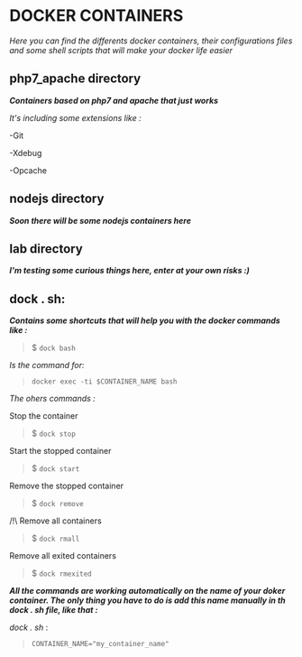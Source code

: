 # DOCKER CONTAINERS

*Here you can find the differents docker containers, their configurations files and some shell scripts that will make your docker life easier*

## php7_apache directory

***Containers based on php7 and apache that just works***

*It's including some extensions like :*

  -Git

  -Xdebug

  -Opcache

## nodejs directory

***Soon there will be some nodejs containers here***

## lab directory

***I'm testing some curious things here, enter at your own risks :)***


## dock . sh:

***Contains some shortcuts that will help you with the docker commands like :***

> $ ``dock bash``

*Is the command for:*

> ``docker exec -ti $CONTAINER_NAME bash``

*The ohers commands :*

Stop the container

> $ ``dock stop``

Start the stopped container

> $ ``dock start``

Remove the stopped container

> $ ``dock remove``

/!\ Remove all containers

> $ ``dock rmall``

Remove all exited containers

> $ ``dock rmexited``

***All the commands are working automatically on the name of your doker container. The only thing you have to do is add this name manually in th dock . sh file, like that :***

*dock . sh* :
> ``CONTAINER_NAME="my_container_name"``
